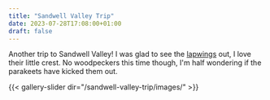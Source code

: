 ```yaml
---
title: "Sandwell Valley Trip"
date: 2023-07-28T17:08:00+01:00
draft: false
---
```

Another trip to Sandwell Valley! I was glad to see the [lapwings](https://www.rspb.org.uk/birds-and-wildlife/wildlife-guides/bird-a-z/lapwing/ ) out, I love their little crest. No woodpeckers this time though, I'm half wondering if the parakeets have kicked them out.

{{< gallery-slider dir="/sandwell-valley-trip/images/" >}}